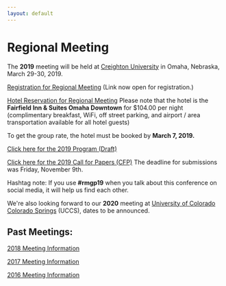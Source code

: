 ```yaml
---
layout: default
---
```


# Regional Meeting

The **2019** meeting will be held at [Creighton University](https://www.creighton.edu) in Omaha, Nebraska, March 29-30, 2019.

[Registration for Regional Meeting](https://reg.abcsignup.com/s_reg/reg_registration_maintenance.aspx?ek=0036-0013-00C2EF95011B4539B916561FB3119253) (Link now open for registration.)

[Hotel Reservation for Regional Meeting](http://www.marriott.com/meeting-event-hotels/group-corporate-travel/groupCorp.mi?resLinkData=AAR%20/%20SBL%20Meeting%5Eomafd%60aaraarb%7Caaraara%7Caaraarc%60104.00%60USD%60false%604%603/28/19%603/31/19%603/7/19&app=resvlink&stop_mobi=yes)
Please note that the hotel is the **Fairfield Inn & Suites Omaha Downtown** for $104.00 per night (complimentary breakfast, WiFi, off street parking, and airport / area transportation available for all hotel guests)

To get the group rate, the hotel must be booked by **March 7, 2019.**

[Click here for the 2019 Program (Draft)](https://iliff.github.io/rmgp/meeting_2019_program2.pdf) 

[Click here for the 2019 Call for Papers (CFP)](https://iliff.github.io/rmgp/meeting_2019_call.pdf) The deadline for submissions was Friday, November 9th.

Hashtag note: If you use **#rmgp19** when you talk about this conference on social media, it will help us find each other. 

We're also looking forward to our **2020** meeting at [University of Colorado Colorado Springs](https://www.uccs.edu) (UCCS), dates to be announced.

## Past Meetings: 

[2018 Meeting Information](https://religion.byu.edu/rmgp)

[2017 Meeting Information](https://iliff.github.io/rmgp/meeting_2017.html)

[2016 Meeting Information](https://iliff.github.io/rmgp/meeting_2016.html)
